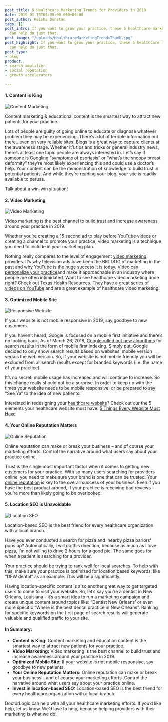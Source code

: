 ```yaml
---
post_title: 5 Healthcare Marketing Trends for Providers in 2019
date: 2019-01-15T06:00:00.000+00:00
post_author: Keisha Dunstan
tags: []
post_intro: If you want to grow your practice, these 5 healthcare marketing trends
  can help do just that.
post_image: "/uploads/HealthcareMarketingTrendsThumb.jpg"
post_highlight: If you want to grow your practice, these 5 healthcare marketing trends
  can help do just that.
post_type:
- blog
product:
- search amplifier
- social reputation
- growth accelerators

---
```

#### 1. Content is King

![Content Marketing](/uploads/HealthcareMarketingTrends1.jpg)

Content marketing & educational content is the smartest way to attract new patients for your practice.

Lots of people are guilty of going online to educate or diagnose whatever problem they may be experiencing. There’s a lot of terrible information out there…even on very reliable sites. Blogs is a great way to capture clients at the awareness stage. Whether it’s tips and tricks or general industry news, there’s at least one topic people are always interested in. Let’s say If someone is Googling “symptoms of psoriasis” or “what’s the snoopy breast deformity” they’re most likely experiencing this and could use a doctor’s help. Your content can be the demonstration of knowledge to build trust in potential patients. And while they’re reading your blog, your site is readily available to peruse.

Talk about a win-win situation!

#### 2. Video Marketing

![Video Marketing](/uploads/HealthcareMarketingTrends2.jpg)

Video marketing is the best channel to build trust and increase awareness around your practice in 2019.

Whether you’re creating a 15 second ad to play before YouTube videos or creating a channel to promote your practice, video marketing is a technique you need to include in your marketing plan.

Nothing really compares to the level of engagement [video marketing](https://www.forbes.com/sites/forbesagencycouncil/2017/05/15/are-you-maximizing-the-use-of-video-in-your-content-marketing-strategy/#1a67ab2e3584) provides. It’s why television ads have been the BIG DOG of marketing in the past and why YouTube is the huge success it is today. [Video can personalize your practice](https://doctorlogic.com/services/video/)and make it approachable in an industry where people are often intimidated. Want to see healthcare video marketing done right? Check out Texas Health Resources. They have a [great series of videos on YouTube](https://www.youtube.com/user/TexasHealthResources/playlists) and are a great example of healthcare video marketing.

#### 3. Optimized Mobile Site

![Responsive Website](/uploads/HealthcareMarketingTrends3.jpg)

If your website is not mobile responsive in 2019, say goodbye to new customers.

If you haven’t heard, Google is focused on a mobile first initiative and there’s no looking back. As of March 26, 2018, [Google rolled out new algorithms](https://blog.markgrowth.com/site-not-mobile-friendly-you-can-kiss-your-google-rankings-goodbye-7f466f6f2b1) for search results in the form of mobile first indexing. Simply put, Google decided to only show search results based on websites’ mobile version versus the web version. So, if your website is not mobile friendly you will be excluded from all search results except for branded keywords (i.e. the name of your practice).

It’s no secret, mobile usage has increased and will continue to increase. So this change really should not be a surprise. In order to keep up with the times your website needs to be mobile responsive, or be prepared to say “See Ya” to the idea of new patients.

Interested in redesigning your [healthcare website](https://doctorlogic.com/features/website-design/)? Check out our the 5 elements your healthcare website must have: [5 Things Every Website Must Have](https://doctorlogic.com/content/galleries/five-things-every-website-must-have.html)

#### 4. Your Online Reputation Matters

![Online Reputation](/uploads/HealthcareMarketingTrends4.jpg)

Online reputation can make or break your business – and of course your marketing efforts. Control the narrative around what users say about your practice online.

Trust is the single most important factor when it comes to getting new customers for your practice. With so many users searching for providers online, you need to make sure your brand is one that can be trusted. Your [online reputation](https://doctorlogic.com/features/reviews/) is key to the overall success of your business. Even if you have the best product around, if your practice is receiving bad reviews - you’re more than likely going to be overlooked.

#### 5. Location SEO is Unavoidable

![Location SEO](/uploads/HealthcareMarketingTrends5.jpg)

Location-based SEO is the best friend for every healthcare organization with a local branch.

Have you ever conducted a search for pizza and ‘nearby pizza parlors’ pops up? Automatically, I will go this direction, because as much as I love pizza, I’m not willing to drive 2 hours for a good pie. The same goes for when a patient is searching for a provider.

Your practice should be trying to rank well for local searches. To help with this, make sure your practice is optimized for location based keywords, like “DFW dental” as an example. This will help significantly.

Having location-specific content is also another great way to get targeted users to come to visit your website. So, let’s say you’re a dentist in New Orleans, Louisiana - it’s a smart idea to run a marketing campaign and create unique content around topics like: “Dentist New Orleans’ or even more specific “Where is the best dental practice in New Orleans”. Ranking for specific keywords on the first page of search results will generate valuable and qualified traffic to your site.

#### In Summary:

* **Content is King:** Content marketing and education content is the smartest way to attract new patients for your practice.
* **Video Marketing:** Video marketing is the best channel to build trust and increase awareness around your practice in 2019.
* **Optimized Mobile Site:** If your website is not mobile responsive, say goodbye to new patients.
* **Your Online Reputation Matters:** Online reputation can make or break your business – and of course your marketing efforts. Control the narrative around what users say about your practice online.
* **Invest in location-based SEO:** Location-based SEO is the best friend for every healthcare organization with a local branch.

DoctorLogic can help with all your healthcare marketing efforts. If you’d like help, let us know. We’d love to help, because helping providers with their marketing is what we do!